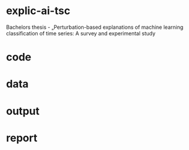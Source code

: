 # explic-ai-tsc
Bachelors thesis - „Perturbation-based explanations of machine learning classification of time series: A survey and experimental study

# code

# data

# output

# report